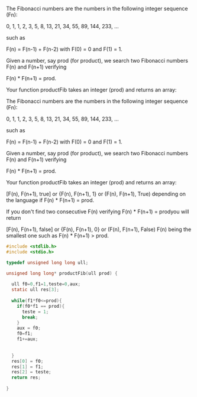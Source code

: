 The Fibonacci numbers are the numbers in the following integer sequence (Fn):

0, 1, 1, 2, 3, 5, 8, 13, 21, 34, 55, 89, 144, 233, ...

such as

F(n) = F(n-1) + F(n-2) with F(0) = 0 and F(1) = 1.

Given a number, say prod (for product), we search two Fibonacci numbers F(n) and F(n+1) verifying

F(n) * F(n+1) = prod.

Your function productFib takes an integer (prod) and returns an array:

The Fibonacci numbers are the numbers in the following integer sequence (Fn):

0, 1, 1, 2, 3, 5, 8, 13, 21, 34, 55, 89, 144, 233, ...

such as

F(n) = F(n-1) + F(n-2) with F(0) = 0 and F(1) = 1.

Given a number, say prod (for product), we search two Fibonacci numbers F(n) and F(n+1) verifying

F(n) * F(n+1) = prod.

Your function productFib takes an integer (prod) and returns an array:

[F(n), F(n+1), true] or {F(n), F(n+1), 1} or (F(n), F(n+1), True)
depending on the language if F(n) * F(n+1) = prod.

If you don't find two consecutive F(n) verifying F(n) * F(n+1) = prodyou will return

[F(n), F(n+1), false] or {F(n), F(n+1), 0} or (F(n), F(n+1), False)
F(n) being the smallest one such as F(n) * F(n+1) > prod.


```c
#include <stdlib.h>
#include <stdio.h>

typedef unsigned long long ull;

unsigned long long* productFib(ull prod) {
  
  ull f0=0,f1=1,teste=0,aux;
  static ull res[3];
  
  while(f1*f0<=prod){
    if(f0*f1 == prod){
      teste = 1;
      break;
    }
    aux = f0;
    f0=f1;
    f1+=aux;
    
    
  }
  res[0] = f0;
  res[1] = f1;
  res[2] = teste;
  return res;
  
}
```
